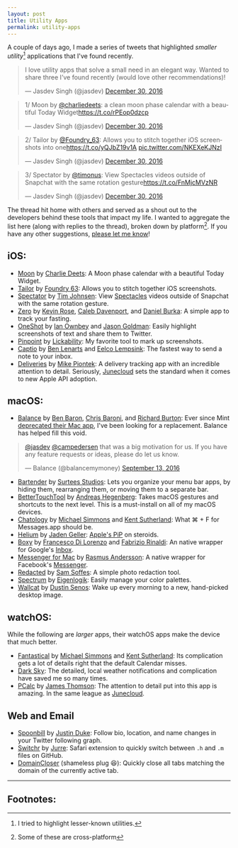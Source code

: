 ```yaml
---
layout: post
title: Utility Apps
permalink: utility-apps
---
```


A couple of days ago, I made a series of tweets that highlighted _smaller utility_[^1] applications that I've found recently.

<blockquote class="twitter-tweet" data-lang="en"><p lang="en" dir="ltr">I love utility apps that solve a small need in an elegant way. Wanted to share three I’ve found recently (would love other recommendations)!</p>&mdash; Jasdev Singh (@jasdev) <a href="https://twitter.com/jasdev/status/814666130371604485">December 30, 2016</a></blockquote> <script async src="//platform.twitter.com/widgets.js" charset="utf-8"></script>

<blockquote class="twitter-tweet" data-conversation="none" data-lang="en"><p lang="en" dir="ltr">1/ Moon by <a href="https://twitter.com/charliedeets">@charliedeets</a>: a clean moon phase calendar with a beautiful Today Widget<a href="https://t.co/rPEop0dzcp">https://t.co/rPEop0dzcp</a></p>&mdash; Jasdev Singh (@jasdev) <a href="https://twitter.com/jasdev/status/814666137384484864">December 30, 2016</a></blockquote> <script async src="//platform.twitter.com/widgets.js" charset="utf-8"></script>

<blockquote class="twitter-tweet" data-conversation="none" data-lang="en"><p lang="en" dir="ltr">2/ Tailor by <a href="https://twitter.com/Foundry_63">@Foundry_63</a>: Allows you to stitch together iOS screenshots into one<a href="https://t.co/yQJbZ19v1A">https://t.co/yQJbZ19v1A</a> <a href="https://t.co/NKEXeKJNzI">pic.twitter.com/NKEXeKJNzI</a></p>&mdash; Jasdev Singh (@jasdev) <a href="https://twitter.com/jasdev/status/814666157013762049">December 30, 2016</a></blockquote> <script async src="//platform.twitter.com/widgets.js" charset="utf-8"></script>

<blockquote class="twitter-tweet" data-conversation="none" data-lang="en"><p lang="en" dir="ltr">3/ Spectator by <a href="https://twitter.com/timonus">@timonus</a>: View Spectacles videos outside of Snapchat with the same rotation gesture<a href="https://t.co/FnMjcMVzNR">https://t.co/FnMjcMVzNR</a></p>&mdash; Jasdev Singh (@jasdev) <a href="https://twitter.com/jasdev/status/814666167038177280">December 30, 2016</a></blockquote> <script async src="//platform.twitter.com/widgets.js" charset="utf-8"></script>

The thread hit home with others and served as a shout out to the developers behind these tools that impact my life. I wanted to aggregate the list here (along with replies to the thread), broken down by platform[^2]. If you have any other suggestions, [please let me know](https://twitter.com/jasdev)!

## iOS:

- [Moon](https://itunes.apple.com/us/app/moon-current-moon-phase/id660036257?mt=8) by [Charlie Deets](https://twitter.com/charliedeets): A Moon phase calendar with a beautiful Today Widget.
- [Tailor](https://itunes.apple.com/us/app/tailor-automatic-screenshot/id926653095?mt=8) by [Foundry 63](https://twitter.com/Foundry_63): Allows you to stitch together iOS screenshots.
- [Spectator](https://itunes.apple.com/us/app/spectator-for-spectacles-videos/id1177861209?mt=8) by [Tim Johnsen](https://twitter.com/timonus): View [Spectacles](https://www.spectacles.com) videos outside of Snapchat with the same rotation gesture.
- [Zero](https://itunes.apple.com/us/app/zero-fasting-tracker/id1168348542?mt=8) by [Kevin Rose](https://twitter.com/kevinrose), [Caleb Davenport](https://twitter.com/calebd), and [Daniel Burka](https://twitter.com/dburka): A simple app to track your fasting.
- [OneShot](https://itunes.apple.com/us/app/oneshot-for-screenshots/id953724147?mt=8) by [Ian Ownbey](https://twitter.com/iano) and [Jason Goldman](https://twitter.com/goldman): Easily highlight screenshots of text and share them to Twitter.
- [Pinpoint](https://itunes.apple.com/app/apple-store/id669858907?mt=8) by [Lickability](https://twitter.com/lickability): My favorite tool to mark up screenshots.
- [Captio](https://itunes.apple.com/app/captio-email-yourself-1-tap/id370899391?mt=8) by [Ben Lenarts](https://twitter.com/benlenarts) and [Eelco Lempsink](https://twitter.com/eelco): The fastest way to send a note to your inbox.
- [Deliveries](https://itunes.apple.com/us/app/deliveries-a-package-tracker/id290986013?mt=8) by [Mike Piontek](https://twitter.com/robotspacer): A delivery tracking app with an incredible attention to detail. Seriously, [Junecloud](https://twitter.com/junecloud) sets the standard when it comes to new Apple API adoption.

## macOS:

- [Balance](https://balancemy.money) by [Ben Baron](https://twitter.com/einsteinx2), [Chris Baroni](https://twitter.com/chrisbaroni), and [Richard Burton](https://twitter.com/ricburton): Ever since Mint [deprecated their Mac app](https://mint.lc.intuit.com/questions/1244369-discontinuing-the-mac-quickview-app), I've been looking for a replacement. Balance has helped fill this void.


<blockquote class="twitter-tweet" data-lang="en"><p lang="en" dir="ltr"><a href="https://twitter.com/jasdev">@jasdev</a> <a href="https://twitter.com/campedersen">@campedersen</a> that was a big motivation for us. If you have any feature requests or ideas, please do let us know.</p>&mdash; Balance (@balancemymoney) <a href="https://twitter.com/balancemymoney/status/775760491683516416">September 13, 2016</a></blockquote> <script async src="//platform.twitter.com/widgets.js" charset="utf-8"></script>


- [Bartender](https://www.macbartender.com) by [Surtees Studios](http://www.surteesstudios.com): Lets you organize your menu bar apps, by hiding them, rearranging them, or moving them to a separate bar.
- [BetterTouchTool](https://www.boastr.net) by [Andreas Hegenberg](https://twitter.com/boastr_net): Takes macOS gestures and shortcuts to the next level. This is a must-install on all of my macOS devices.
- [Chatology](https://flexibits.com/chatology) by [Michael Simmons](https://twitter.com/macguitar) and [Kent Sutherland](https://twitter.com/ksuther): What ⌘ + F for Messages.app should be.
- [Helium](https://itunes.apple.com/us/app/helium/id1054607607?mt=12) by [Jaden Geller](https://twitter.com/jadengeller): [Apple's PiP](https://support.apple.com/en-us/HT206997) on steroids.
- [Boxy](https://itunes.apple.com/us/app/boxy.-inbox-by-gmail-email/id1053031090?l=it&ls=1&mt=12) by [Francesco Di Lorenzo](https://twitter.com/frankdilo) and [Fabrizio Rinaldi](https://twitter.com/linuz90): An native wrapper for Google's [Inbox](https://www.google.com/inbox/).
- [Messenger for Mac](https://fbmacmessenger.rsms.me) by [Rasmus Andersson](https://twitter.com/rsms): A native wrapper for Facebook's [Messenger](https://www.messenger.com).
- [Redacted](https://itunes.apple.com/app/redacted/id984968384?mt=12) by [Sam Soffes](https://twitter.com/soffes): A simple photo redaction tool.
- [Spectrum](https://itunes.apple.com/us/app/spectrum/id518156125?mt=12) by [Eigenlogik](http://www.eigenlogik.com): Easily manage your color palettes.
- [Wallcat](https://itunes.apple.com/us/app/wallcat/id1000397973?mt=12) by [Dustin Senos](https://twitter.com/dustin): Wake up every morning to a new, hand-picked desktop image.

## watchOS:

While the following are _larger_ apps, their watchOS apps make the device that much better.

- [Fantastical](https://itunes.apple.com/us/app/fantastical-2-for-iphone-calendar/id718043190?mt=8) by [Michael Simmons](https://twitter.com/macguitar) and [Kent Sutherland](https://twitter.com/ksuther): Its complication gets a lot of details right that the default Calendar misses.
- [Dark Sky](https://itunes.apple.com/us/app/dark-sky-weather/id517329357?mt=8): The detailed, local weather notifications and complication have saved me so many times.
- [PCalc](https://itunes.apple.com/us/app/pcalc-the-best-calculator/id284666222?mt=8) by [James Thomson](https://twitter.com/jamesthomson): The attention to detail put into this app is amazing. In the same league as [Junecloud](https://twitter.com/junecloud).

## Web and Email

- [Spoonbill](http://spoonbill.io) by [Justin Duke](https://twitter.com/justinmduke): Follow bio, location, and name changes in your Twitter following graph.
- [Switchr](https://github.com/jurre/switchr) by [Jurre](https://twitter.com/jurretweet): Safari extension to quickly switch between `.h` and `.m` files on GitHub.
- [DomainCloser](https://github.com/Jasdev/DomainCloser) (shameless plug 😆): Quickly close all tabs matching the domain of the currently active tab.

---

## Footnotes:

[^1]: I tried to highlight lesser-known utilities.

[^2]: Some of these are cross-platform

